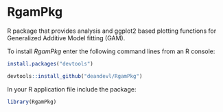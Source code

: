 # RgamPkg
R package that provides analysis and ggplot2 based plotting functions for Generalized Additive Model fitting (GAM).

To install *RgamPkg* enter the following command lines from an R console:

```R
install.packages("devtools")
```

```R
devtools::install_github("deandevl/RgamPkg")
```

In your R application file include the package:

```R
library(RgamPkg)
```

